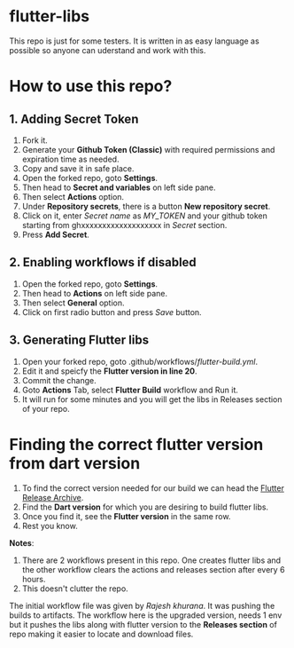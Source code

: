 # flutter-libs

This repo is just for some testers. It is written in as easy language as possible so anyone can uderstand and work with this. 

# How to use this repo?
## 1. Adding Secret Token
1. Fork it.
2. Generate your **Github Token (Classic)** with required permissions and expiration time as needed.
3. Copy and save it in safe place.
4. Open the forked repo, goto **Settings**.
5. Then head to **Secret and variables** on left side pane.
6. Then select **Actions** option.
7. Under **Repository secrets**, there is a button **New repository secret**.
8. Click on it, enter *Secret name* as *MY_TOKEN* and your github token starting from ghxxxxxxxxxxxxxxxxxxx in *Secret* section.
9. Press **Add Secret**.

## 2. Enabling workflows if disabled
1. Open the forked repo, goto **Settings**.
2. Then head to **Actions** on left side pane.
3. Then select **General** option.
4. Click on first radio button and press *Save* button.

## 3. Generating Flutter libs
1. Open your forked repo, goto .github/workflows/*flutter-build.yml*.
2. Edit it and speicfy the **Flutter version in line 20**.
3. Commit the change.
4. Goto **Actions** Tab, select **Flutter Build** workflow and Run it.
5. It will run for some minutes and you will get the libs in Releases section of your repo.

# Finding the correct flutter version from dart version
1. To find the correct version needed for our build we can head the [Flutter Release Archive](https://docs.flutter.dev/release/archive). 
2. Find the **Dart version** for which you are desiring to build flutter libs.
3. Once you find it, see the **Flutter version** in the same row.
4. Rest you know.

**Notes**: 
1. There are 2 workflows present in this repo. One creates flutter libs and the other workflow clears the actions and releases section after every 6 hours.
2. This doesn't clutter the repo.

The initial workflow file was given by *Rajesh khurana*. It was pushing the builds to artifacts. The workflow here is the upgraded version, needs 1 env but it pushes the libs along with flutter version to the **Releases section** of repo making it easier to locate and download files.